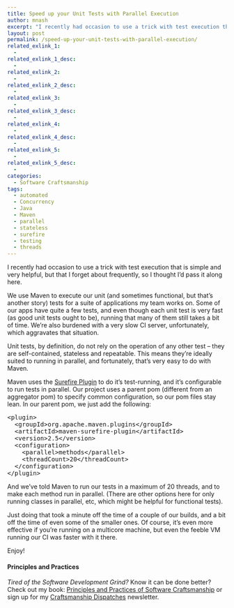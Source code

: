 ```yaml
---
title: Speed up your Unit Tests with Parallel Execution
author: mnash
excerpt: "I recently had occasion to use a trick with test execution that is simple and very helpful, but that I forget about frequently, so I thought I'd pass it alo ..."
layout: post
permalink: /speed-up-your-unit-tests-with-parallel-execution/
related_exlink_1:
  - 
related_exlink_1_desc:
  - 
related_exlink_2:
  - 
related_exlink_2_desc:
  - 
related_exlink_3:
  - 
related_exlink_3_desc:
  - 
related_exlink_4:
  - 
related_exlink_4_desc:
  - 
related_exlink_5:
  - 
related_exlink_5_desc:
  - 
categories:
  - Software Craftsmanship
tags:
  - automated
  - Concurrency
  - Java
  - Maven
  - parallel
  - stateless
  - surefire
  - testing
  - threads
---
```

I recently had occasion to use a trick with test execution that is simple and very helpful, but that I forget about frequently, so I thought I&#8217;d pass it along here.

We use Maven to execute our unit (and sometimes functional, but that&#8217;s another story) tests for a suite of applications my team works on. Some of our apps have quite a few tests, and even though each unit test is very fast (as good unit tests ought to be), running that many of them still takes a bit of time. We&#8217;re also burdened with a very slow CI server, unfortunately, which aggravates that situation.

Unit tests, by definition, do not rely on the operation of any other test &#8211; they are self-contained, stateless and repeatable. This means they&#8217;re ideally suited to running in parallel, and fortunately, that&#8217;s very easy to do with Maven.

Maven uses the [Surefire Plugin][1] to do it&#8217;s test-running, and it&#8217;s configurable to run tests in parallel. Our project uses a parent pom (different from an aggregator pom) to specify common configuration, so our pom files stay lean. In our parent pom, we just add the following:

<pre class="brush:xml">&lt;plugin&gt;
  &lt;groupId&gt;org.apache.maven.plugins&lt;/groupId&gt;
  &lt;artifactId&gt;maven-surefire-plugin&lt;/artifactId&gt;
  &lt;version&gt;2.5&lt;/version&gt;
  &lt;configuration&gt;
    &lt;parallel&gt;methods&lt;/parallel&gt;
    &lt;threadCount&gt;20&lt;/threadCount&gt;
  &lt;/configuration&gt;
&lt;/plugin&gt;
</pre>

And we&#8217;ve told Maven to run our tests in a maximum of 20 threads, and to make each method run in parallel. (There are other options here for only running classes in parallel, etc, which might be helpful for functional tests).

Just doing that took a minute off the time of a couple of our builds, and a bit off the time of even some of the smaller ones. Of course, it&#8217;s even more effective if you&#8217;re running on a multicore machine, but even the feeble VM running our CI was faster with it there.

Enjoy!

<div class="g-plusone" data-annotation="inline" data-width="300">
</div>

<!-- Place this tag after the last +1 button tag. -->

  


<div class="st-callout hastitle lightblue center" >
  <h4 class="st-callout-title ">
    Principles and Practices
  </h4>
  
  <div class="inside">
    <i>Tired of the Software Development Grind?</i> Know it can be done better? Check out my book: <a href="http://jglobal.com/principles-and-practices">Principles and Practices of Software Craftsmanship</a> or sign up for my <a href="http://jglobal.com/dispatches/">Craftsmanship Dispatches</a> newsletter.
  </div>
</div>

<div class="clear">
</div>

 [1]: http://maven.apache.org/plugins/maven-surefire-plugin/index.html